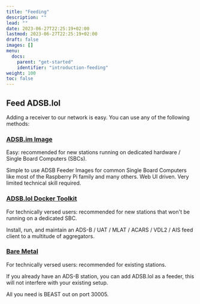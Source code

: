 ```yaml
---
title: "Feeding"
description: ""
lead: ""
date: 2023-06-27T22:25:19+02:00
lastmod: 2023-06-27T22:25:19+02:00
draft: false
images: []
menu:
  docs:
    parent: "get-started"
    identifier: "introduction-feeding"
weight: 100
toc: false
---
```


## Feed ADSB.lol

Adding a receiver to our network is easy. You can use any of the following methods:

### [ADSB.im Image](https://adsb.im/howto)

Easy: recommended for new stations running on dedicated hardware / Single Board Computers (SBCs).

Simple to use ADSB Feeder Images for common Single Board Computers like most of the Raspberry Pi family and many others. Web UI driven. Very limited technical skill required.

### [ADSB.lol Docker Toolkit](../docker)

For technically versed users: recommended for new stations that won't be running on a dedicated SBC.

Install, run, and maintain an ADS-B / UAT / MLAT / ACARS / VDL2 / AIS feed client to a multitude of aggregators.

### [Bare Metal](../bare-metal)

For technically versed users: recommended for existing stations.

If you already have an ADS-B station, you can add ADSB.lol as a feeder, this will not interfere with your existing setup.

All you need is BEAST out on port 30005.
